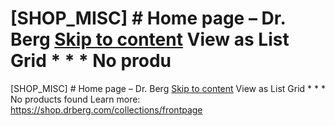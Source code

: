 # [SHOP_MISC] # Home page – Dr. Berg [Skip to content](#main-content) View as List Grid * * * No produ

[SHOP_MISC] # Home page – Dr. Berg [Skip to content](#main-content) View as List Grid * * * No products found
Learn more: https://shop.drberg.com/collections/frontpage
